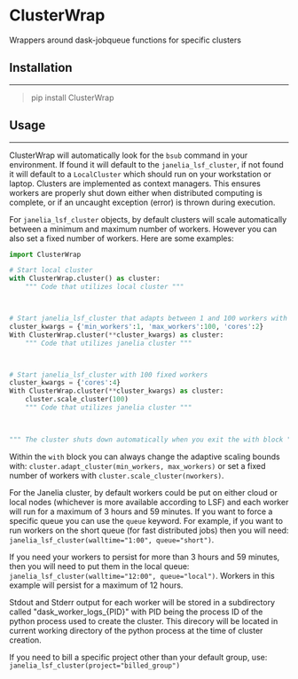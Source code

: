 # ClusterWrap
Wrappers around dask-jobqueue functions for specific clusters

## Installation
---
> pip install ClusterWrap

## Usage
---
ClusterWrap will automatically look for the `bsub` command in your environment. If found it will default to the `janelia_lsf_cluster`, if not found it will default to a `LocalCluster` which should run on your workstation or laptop. Clusters are implemented as context managers. This ensures workers are properly shut down either when distributed computing is complete, or if an uncaught exception (error) is thrown during execution.

For `janelia_lsf_cluster` objects, by default clusters will scale automatically between a minimum and maximum number of workers. However you can also set a fixed number of workers. Here are some examples:

```python
import ClusterWrap

# Start local cluster
with ClusterWrap.cluster() as cluster:
    """ Code that utilizes local cluster """



# Start janelia_lsf_cluster that adapts between 1 and 100 workers with 2 cores per worker
cluster_kwargs = {'min_workers':1, 'max_workers':100, 'cores':2}
With ClusterWrap.cluster(**cluster_kwargs) as cluster:
    """ Code that utilizes janelia cluster """



# Start janelia_lsf_cluster with 100 fixed workers
cluster_kwargs = {'cores':4}
With ClusterWrap.cluster(**cluster_kwargs) as cluster:
    cluster.scale_cluster(100)
    """ Code that utilizes janelia cluster """

    

""" The cluster shuts down automatically when you exit the with block """
```

Within the `with` block you can always change the adaptive scaling bounds with: `cluster.adapt_cluster(min_workers, max_workers)` or set a fixed number of workers with `cluster.scale_cluster(nworkers)`.

For the Janelia cluster, by default workers could be put on either cloud or local nodes (whichever is more available according to LSF) and each worker will run for a maximum of 3 hours and 59 minutes. If you want to force a specific queue you can use the `queue` keyword. For example, if you want to run workers on the short queue (for fast distributed jobs) then you will need: `janelia_lsf_cluster(walltime="1:00", queue="short")`.

If you need your workers to persist for more than 3 hours and 59 minutes, then you will need to put them in the local queue: `janelia_lsf_cluster(walltime="12:00", queue="local")`. Workers in this example will persist for a maximum of 12 hours.

Stdout and Stderr output for each worker will be stored in a subdirectory called "dask_worker_logs_{PID}" with PID being the process ID of the python process used to create the cluster. This direcory will be located in current working directory of the python process at the time of cluster creation.

If you need to bill a specific project other than your default group, use: `janelia_lsf_cluster(project="billed_group")`


